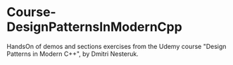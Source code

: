 # Course-DesignPatternsInModernCpp
HandsOn of demos and sections exercises from the Udemy course "Design Patterns in Modern C++", by Dmitri Nesteruk.
